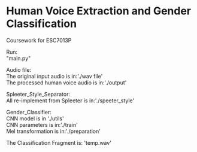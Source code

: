 # Human Voice Extraction and Gender Classification
 Coursework for ESC7013P
 
 Run:  
   "main.py"
 
 Audio file:  
   The original input audio is in:'./wav file'  
   The processed human voice audio is in:'./output'  
 
 Spleeter_Style_Separator:  
 All re-implement from Spleeter is in:'./speeter_style'  
 
 Gender_Classifier:  
 CNN model is in './utils'  
 CNN parameters is in:'./train'  
 Mel transformation is in:'./preparation'  

The Classification Fragment is: 'temp.wav'  
